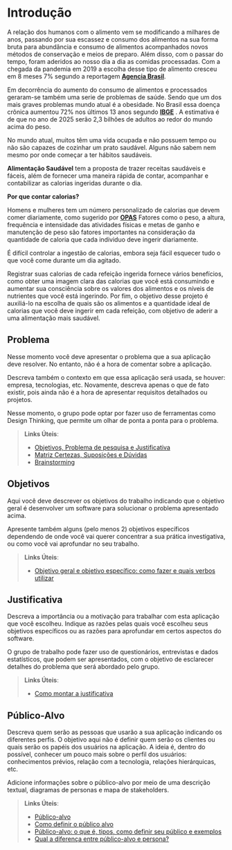 # Introdução

A relação dos humanos com o alimento vem se modificando a milhares de anos, passando por sua escassez e consumo dos alimentos na sua forma bruta para abundância e consumo de alimentos acompanhados novos métodos de conservação e meios de preparo. Além disso, com o passar do tempo, foram aderidos ao nosso dia a dia as comidas processadas. Com a chegada da pandemia em 2019 a escolha desse tipo de alimento cresceu em 8 meses 7% segundo a reportagem **[Agencia Brasil](https://agenciabrasil.ebc.com.br/saude/noticia/2020-11/consumo-de-alimentos-ultraprocessados-cresce-na-pandemia)**.

Em decorrência do aumento do consumo de alimentos e processados geraram-se também uma serie de problemas de saúde. Sendo que um dos mais graves problemas mundo atual é a  obesidade. No Brasil essa doença crônica aumentou 72% nos últimos 13 anos segundo **[IBGE](https://abeso.org.br/obesidade-e-sindrome-metabolica/mapa-da-obesidade/)** . A estimativa é de que no ano de 2025 serão 2,3 bilhões de adultos ao redor do mundo acima do peso. 

No mundo atual, muitos têm uma vida ocupada e não possuem tempo ou não são capazes de cozinhar um prato saudável. Alguns não sabem nem mesmo por onde começar a ter hábitos saudáveis. 

 **Alimentação Saudável** tem a proposta de trazer receitas saudáveis e fáceis, além de fornecer uma maneira rápida de contar, acompanhar e contabilizar as calorias ingeridas durante o dia.

**Por que contar calorias?**

Homens e mulheres tem um número personalizado de calorias que devem comer diariamente, como sugerido por **[OPAS](https://www.paho.org/pt/topicos/alimentacao-saudavel)** Fatores como o peso, a altura, frequência e intensidade das atividades físicas e metas de ganho e manutenção de peso são fatores  importantes na consideração da quantidade de caloria que cada individuo deve ingerir diariamente. 

É difícil controlar a ingestão de calorias, embora seja fácil esquecer tudo o que você come durante um dia agitado.

Registrar suas calorias de cada refeição ingerida fornece vários benefícios, como obter uma imagem clara das calorias que você está consumindo e aumentar sua consciência sobre os valores dos alimentos e os níveis de nutrientes que você está ingerindo. Por fim, o objetivo desse projeto é auxiliá-lo na escolha de quais são os alimentos e a quantidade ideal de calorias que você deve ingerir em cada refeição, com objetivo de aderir a uma alimentação mais saudável.


## Problema

Nesse momento você deve apresentar o problema que a sua aplicação deve  resolver. No entanto, não é a hora de comentar sobre a aplicação.

Descreva também o contexto em que essa aplicação será usada, se  houver: empresa, tecnologias, etc. Novamente, descreva apenas o que de  fato existir, pois ainda não é a hora de apresentar requisitos  detalhados ou projetos.

Nesse momento, o grupo pode optar por fazer uso  de ferramentas como Design Thinking, que permite um olhar de ponta a ponta para o problema.

> **Links Úteis**:
> - [Objetivos, Problema de pesquisa e Justificativa](https://medium.com/@versioparole/objetivos-problema-de-pesquisa-e-justificativa-c98c8233b9c3)
> - [Matriz Certezas, Suposições e Dúvidas](https://medium.com/educa%C3%A7%C3%A3o-fora-da-caixa/matriz-certezas-suposi%C3%A7%C3%B5es-e-d%C3%BAvidas-fa2263633655)
> - [Brainstorming](https://www.euax.com.br/2018/09/brainstorming/)

## Objetivos

Aqui você deve descrever os objetivos do trabalho indicando que o objetivo geral é desenvolver um software para solucionar o problema apresentado acima. 

Apresente também alguns (pelo menos 2) objetivos específicos dependendo de onde você vai querer concentrar a sua prática investigativa, ou como você vai aprofundar no seu trabalho.
 
> **Links Úteis**:
> - [Objetivo geral e objetivo específico: como fazer e quais verbos utilizar](https://blog.mettzer.com/diferenca-entre-objetivo-geral-e-objetivo-especifico/)

## Justificativa

Descreva a importância ou a motivação para trabalhar com esta aplicação que você escolheu. Indique as razões pelas quais você escolheu seus objetivos específicos ou as razões para aprofundar em certos aspectos do software.

O grupo de trabalho pode fazer uso de questionários, entrevistas e dados estatísticos, que podem ser apresentados, com o objetivo de esclarecer detalhes do problema que será abordado pelo grupo.

> **Links Úteis**:
> - [Como montar a justificativa](https://guiadamonografia.com.br/como-montar-justificativa-do-tcc/)

## Público-Alvo

Descreva quem serão as pessoas que usarão a sua aplicação indicando os diferentes perfis. O objetivo aqui não é definir quem serão os clientes ou quais serão os papéis dos usuários na aplicação. A ideia é, dentro do possível, conhecer um pouco mais sobre o perfil dos usuários: conhecimentos prévios, relação com a tecnologia, relações
hierárquicas, etc.

Adicione informações sobre o público-alvo por meio de uma descrição textual, diagramas de personas e mapa de stakeholders.

> **Links Úteis**:
> - [Público-alvo](https://blog.hotmart.com/pt-br/publico-alvo/)
> - [Como definir o público alvo](https://exame.com/pme/5-dicas-essenciais-para-definir-o-publico-alvo-do-seu-negocio/)
> - [Público-alvo: o que é, tipos, como definir seu público e exemplos](https://klickpages.com.br/blog/publico-alvo-o-que-e/)
> - [Qual a diferença entre público-alvo e persona?](https://rockcontent.com/blog/diferenca-publico-alvo-e-persona/)
